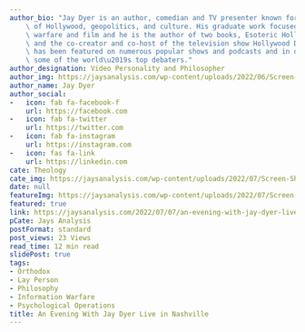 ```yaml
---
author_bio: "Jay Dyer is an author, comedian and TV presenter known for his deep analysis\
    \ of Hollywood, geopolitics, and culture. His graduate work focused on psychological\
    \ warfare and film and he is the author of two books, Esoteric Hollywood 1 & 2\
    \ and the co-creator and co-host of the television show Hollywood Decoded. He\
    \ has been featured on numerous popular shows and podcasts and in debates with\
    \ some of the world\u2019s top debaters."
author_designation: Video Personality and Philosopher
author_img: https://jaysanalysis.com/wp-content/uploads/2022/06/Screen-Shot-2022-05-27-at-12.29.11-PM-600x562.png
author_name: Jay Dyer
author_social:
-   icon: fab fa-facebook-f
    url: https://facebook.com
-   icon: fab fa-twitter
    url: https://twitter.com
-   icon: fab fa-instagram
    url: https://instagram.com
-   icon: fas fa-link
    url: https://linkedin.com
cate: Theology
cate_img: https://jaysanalysis.com/wp-content/uploads/2022/07/Screen-Shot-2022-05-27-at-12.19.57-PM-300x136.png
date: null
featureImg: https://jaysanalysis.com/wp-content/uploads/2022/07/Screen-Shot-2022-05-27-at-12.19.57-PM-300x136.png
featured: true
link: https://jaysanalysis.com/2022/07/07/an-evening-with-jay-dyer-live-in-nashville/
pCate: Jays Analysis
postFormat: standard
post_views: 23 Views
read_time: 12 min read
slidePost: true
tags:
- Orthodox
- Lay Person
- Philosophy
- Information Warfare
- Psychological Operations
title: An Evening With Jay Dyer Live in Nashville
---
```

